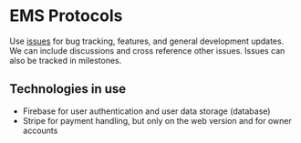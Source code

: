 # EMS Protocols

Use [issues](/issues) for bug tracking, features, and general development updates. We can include discussions and cross reference other issues. Issues can also be tracked in milestones.

## Technologies in use
 * Firebase for user authentication and user data storage (database)
 * Stripe for payment handling, but only on the web version and for owner accounts

